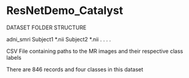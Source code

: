 # ResNetDemo_Catalyst

DATASET FOLDER STRUCTURE

adni_smri
  Subject1
    *.nii
  Subject2
    *.nii
  .
  .
  .
  .
  
  
  CSV File containing paths to the MR images and their respective class labels
  
  There are 846 records and four classes in this dataset
  
  
